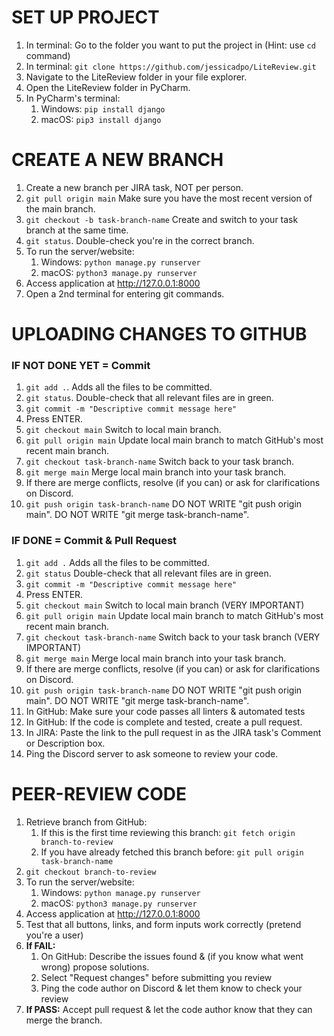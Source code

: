 # SET UP PROJECT
1. In terminal: Go to the folder you want to put the project in (Hint: use `cd` command)
2. In terminal: `git clone https://github.com/jessicadpo/LiteReview.git`
3. Navigate to the LiteReview folder in your file explorer.
4. Open the LiteReview folder in PyCharm.
5. In PyCharm's terminal:
   1. Windows: `pip install django`
   2. macOS: `pip3 install django`

# CREATE A NEW BRANCH
1. Create a new branch per JIRA task, NOT per person.
2. `git pull origin main` Make sure you have the most recent version of the main branch.
3. `git checkout -b task-branch-name` Create and switch to your task branch at the same time.
4. `git status`. Double-check you're in the correct branch.
5. To run the server/website:
   1. Windows: `python manage.py runserver`
   2. macOS: `python3 manage.py runserver`
6. Access application at http://127.0.0.1:8000
7. Open a 2nd terminal for entering git commands.

# UPLOADING CHANGES TO GITHUB
### IF NOT DONE YET = Commit
1. `git add .`. Adds all the files to be committed.
2. `git status`. Double-check that all relevant files are in green.
3. `git commit -m "Descriptive commit message here"`
4. Press ENTER.
5. `git checkout main` Switch to local main branch.
6. `git pull origin main` Update local main branch to match GitHub's most recent main branch.
7. `git checkout task-branch-name` Switch back to your task branch.
8. `git merge main` Merge local main branch into your task branch.
9. If there are merge conflicts, resolve (if you can) or ask for clarifications on Discord.
10. `git push origin task-branch-name` DO NOT WRITE "git push origin main". DO NOT WRITE "git merge task-branch-name".

### IF DONE = Commit & Pull Request
1. `git add .` Adds all the files to be committed.
2. `git status` Double-check that all relevant files are in green.
3. `git commit -m "Descriptive commit message here"`
4. Press ENTER.
5. `git checkout main` Switch to local main branch (VERY IMPORTANT)
6. `git pull origin main` Update local main branch to match GitHub's most recent main branch.
7. `git checkout task-branch-name` Switch back to your task branch (VERY IMPORTANT)
8. `git merge main` Merge local main branch into your task branch.
9. If there are merge conflicts, resolve (if you can) or ask for clarifications on Discord.
10. `git push origin task-branch-name` DO NOT WRITE "git push origin main". DO NOT WRITE "git merge task-branch-name". 
11. In GitHub: Make sure your code passes all linters & automated tests 
12. In GitHub: If the code is complete and tested, create a pull request. 
13. In JIRA: Paste the link to the pull request in as the JIRA task's Comment or Description box. 
14. Ping the Discord server to ask someone to review your code.

# PEER-REVIEW CODE
1. Retrieve branch from GitHub:
   1. If this is the first time reviewing this branch: `git fetch origin branch-to-review`
   2. If you have already fetched this branch before: `git pull origin task-branch-name`
2. `git checkout branch-to-review`
3. To run the server/website:
   1. Windows: `python manage.py runserver`
   2. macOS: `python3 manage.py runserver`
4. Access application at http://127.0.0.1:8000
5. Test that all buttons, links, and form inputs work correctly (pretend you're a user)
6. **If FAIL:**
   1. On GitHub: Describe the issues found & (if you know what went wrong) propose solutions.
   2. Select "Request changes" before submitting you review
   3. Ping the code author on Discord & let them know to check your review
7. **If PASS:** Accept pull request & let the code author know that they can merge the branch.
